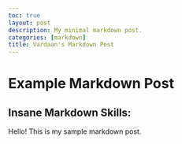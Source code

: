 ```yaml
---
toc: true
layout: post
description: My minimal markdown post.
categories: [markdown]
title: Vardaan's Markdown Post
---
```

# Example Markdown Post

## Insane Markdown Skills:

Hello! This is my sample markdown post.
